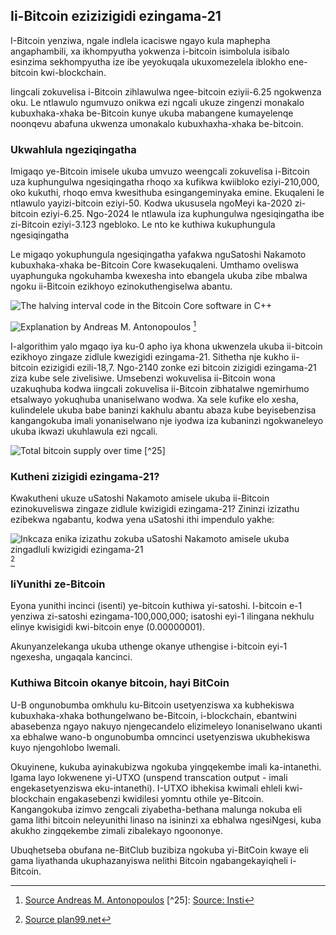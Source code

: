 ## Ii-Bitcoin ezizizigidi ezingama-21
I-Bitcoin yenziwa, ngale indlela icaciswe ngayo kula maphepha angaphambili, xa ikhompyutha yokwenza i-bitcoin isimbolula isibalo esinzima sekhompyutha ize ibe yeyokuqala ukuxomezelela iblokho ene-bitcoin kwi-blockchain.

Iingcali zokuvelisa i-Bitcoin zihlawulwa ngee-bitcoin eziyii-6.25 ngokwenza oku. Le ntlawulo ngumvuzo onikwa ezi ngcali ukuze zingenzi monakalo kubuxhaka-xhaka be-Bitcoin kunye ukuba mabangene kumayelenqe noonqevu abafuna ukwenza umonakalo kubuxhaxha-xhaka be-bitcoin.

### Ukwahlula ngeziqingatha
Imigaqo ye-Bitcoin imisele ukuba umvuzo weengcali zokuvelisa i-Bitcoin uza kuphungulwa ngesiqingatha rhoqo xa kufikwa kwiibloko eziyi-210,000, oko kukuthi, rhoqo emva kwesithuba esingangeminyaka emine. Ekuqaleni le ntlawulo yayizi-bitcoin eziyi-50. Kodwa ukususela ngoMeyi ka-2020 zi-bitcoin eziyi-6.25. Ngo-2024 le ntlawula iza kuphungulwa ngesiqingatha ibe zi-Bitcoin eziyi-3.123 ngebloko. Le nto ke kuthiwa kukuphungula ngesiqingatha

Le migaqo yokuphungula ngesiqingatha yafakwa nguSatoshi Nakamoto kubuxhaka-xhaka be-Bitcoin Core kwasekuqaleni. Umthamo oveliswa uyaphunguka ngokuhamba kwexesha into ebangela ukuba zibe mbalwa ngoku ii-Bitcoin ezikhoyo ezinokuthengiselwa abantu.

![The halving interval code in the Bitcoin Core software in C++](resources/_halving-interval.jpg)

![Explanation by Andreas M. Antonopoulos](resources/_aantonop-21-million.png) [^24]

I-algorithim yalo mgaqo iya ku-0 apho iya khona ukwenzela ukuba ii-bitcoin ezikhoyo zingaze zidlule kwezigidi ezingama-21. Sithetha nje kukho ii-bitcoin ezizigidi ezili-18,7. Ngo-2140 zonke ezi bitcoin zizigidi ezingama-21 ziza kube sele zivelisiwe. Umsebenzi wokuvelisa ii-Bitcoin wona uzakuqhuba kodwa iingcali zokuvelisa ii-Bitcoin zibhatalwe ngemirhumo etsalwayo yokuqhuba unaniselwano wodwa. Xa sele kufike elo xesha, kulindelele ukuba babe baninzi kakhulu abantu abaza kube beyisebenzisa kangangokuba imali yonaniselwano nje iyodwa iza kubaninzi ngokwaneleyo ukuba ikwazi ukuhlawula ezi ngcali.

![Total bitcoin supply over time](resources/_Total_bitcoins_over_time.png) [^25]

### Kutheni zizigidi ezingama-21?
Kwakutheni ukuze uSatoshi Nakamoto amisele ukuba ii-Bitcoin ezinokuveliswa zingaze zidlule kwizigidi ezingama-21? Zininzi izizathu ezibekwa ngabantu, kodwa yena uSatoshi ithi impendulo yakhe:

![Inkcaza enika izizathu zokuba uSatoshi Nakamoto amisele ukuba zingadluli kwizigidi ezingama-21](resources/_Why-21-million.png) [^26]

### IiYunithi ze-Bitcoin
Eyona yunithi incinci (isenti) ye-bitcoin kuthiwa yi-satoshi. I-bitcoin e-1 yenziwa zi-satoshi ezingama-100,000,000; isatoshi eyi-1 ilingana nekhulu elinye kwisigidi kwi-bitcoin enye (0.00000001).

Akunyanzelekanga ukuba uthenge okanye uthengise i-bitcoin eyi-1 ngexesha, ungaqala kancinci.

### Kuthiwa Bitcoin okanye bitcoin, hayi BitCoin
U-B ongunobumba omkhulu ku-Bitcoin usetyenziswa xa kubhekiswa kubuxhaka-xhaka bothungelwano be-Bitcoin, i-blockchain, ebantwini abasebenza ngayo nakuyo njengecandelo elizimeleyo lonaniselwano ukanti xa ebhalwe wano-b ongunobumba omncinci usetyenziswa ukubhekiswa kuyo njengohlobo lwemali.

Okuyinene, kukuba ayinakubizwa ngokuba yingqekembe imali ka-intanethi. Igama layo lokwenene yi-UTXO (unspend transcation output - imali engekasetyenziswa eku-intanethi). I-UTXO ibhekisa kwimali ehleli kwi-blockchain engakasebenzi kwidilesi yomntu othile ye-Bitcoin. Kangangokuba izimvo zengcali ziyabetha-bethana malunga nokuba eli gama lithi bitcoin neleyunithi linaso na isininzi xa ebhalwa ngesiNgesi, kuba akukho zingqekembe zimali zibalekayo ngoononye. 

Ubuqhetseba obufana ne-BitClub buzibiza ngokuba yi-BitCoin kwaye eli gama liyathanda ukuphazanyiswa nelithi Bitcoin ngabangekayiqheli i-Bitcoin.

[^24]: [Source Andreas M. Antonopoulos](https://twitter.com/aantonop/status/1257366095515848716?s=20)                                       [^25]: [Source: Insti](https://commons.wikimedia.org/wiki/File:Total_bitcoins_over_time.png)  
[^26]: [Source plan99.net](https://plan99.net/~mike/satoshi-emails/thread1.html)

